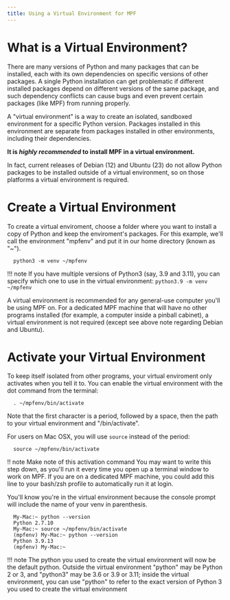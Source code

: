 ```yaml
---
title: Using a Virtual Environment for MPF
---
```


# What is a Virtual Environment?

There are many versions of Python and many packages that can be installed, each
with its own dependencies on specific versions of other packages. A single Python
installation can get problematic if different installed packages depend on different
versions of the same package, and such dependency conflicts can cause bugs and even
prevent certain packages (like MPF) from running properly.

A "virtual environment" is a way to create an isolated, sandboxed environment for
a specific Python version. Packages installed in this environment are separate from
packages installed in other environments, including their dependencies.

**It is *highly recommended* to install MPF in a virtual environment.**

In fact, current releases of Debian (12) and Ubuntu (23) do not allow Python
packages to be installed outside of a virtual environment, so on those platforms
a virtual environment is required.

# Create a Virtual Environment

To create a virtual enviroment, choose a folder where you want to install
a copy of Python and keep the enviroment's packages. For this example, we'll
call the environment "mpfenv" and put it in our home directory (known as "~").

``` console
  python3 -m venv ~/mpfenv
```

!!! note
  If you have multiple versions of Python3 (say, 3.9 and 3.11), you can specify
  which one to use in the virtual environment: ``python3.9 -m venv ~/mpfenv``

A virtual environment is recommended for any general-use computer you'll be
using MPF on. For a dedicated MPF machine that will have no other programs
installed (for example, a computer inside a pinball cabinet), a virtual
environment is not required (except see above note regarding Debian and Ubuntu).

# Activate your Virtual Environment

To keep itself isolated from other programs, your virtual enviroment only
activates when you tell it to.
You can enable the virtual environment with the dot command from the terminal:

``` console
  . ~/mpfenv/bin/activate
```

Note that the first character is a period, followed by a space, then the path
to your virtual environment and "/bin/activate".

For users on Mac OSX, you will use `source` instead of the period:

``` console
  source ~/mpfenv/bin/activate
```

!! note  Make note of this activation command
  You may want to write this step down, as you'll run it every time you open up
  a terminal window to work on MPF. If you are on a dedicated MPF machine, you
  could add this line to your bash/zsh profile to automatically run it at login.

You'll know you're in the virtual environment because the console prompt will include
the name of your venv in parenthesis.

``` console
  My-Mac:~ python --version
  Python 2.7.10
  My-Mac:~ source ~/mpfenv/bin/activate
  (mpfenv) My-Mac:~ python --version
  Python 3.9.13
  (mpfenv) My-Mac:~
```

!!! note
   The python you used to create the virtual environment will now be the
   default python. Outside the virtual environment "python" may be Python 2 or 3, and
   "python3" may be 3.6 or 3.9 or 3.11; inside the virtual environment,
   you can use "python" to refer to the exact version of Python 3 you used
   to create the virtual environment